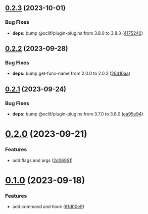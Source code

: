 ## [0.2.3](https://github.com/oclif/plugin-test-core-v1/compare/0.2.2...0.2.3) (2023-10-01)


### Bug Fixes

* **deps:** bump @oclif/plugin-plugins from 3.8.0 to 3.8.3 ([4175240](https://github.com/oclif/plugin-test-core-v1/commit/4175240cd48e5da8526e86fabf14109b334d0e34))



## [0.2.2](https://github.com/oclif/plugin-test-core-v1/compare/0.2.1...0.2.2) (2023-09-28)


### Bug Fixes

* **deps:** bump get-func-name from 2.0.0 to 2.0.2 ([26d16aa](https://github.com/oclif/plugin-test-core-v1/commit/26d16aa518bc3964680bc4dc374c972cbfeb017e))



## [0.2.1](https://github.com/oclif/plugin-test-core-v1/compare/0.2.0...0.2.1) (2023-09-24)


### Bug Fixes

* **deps:** bump @oclif/plugin-plugins from 3.7.0 to 3.8.0 ([ea95e94](https://github.com/oclif/plugin-test-core-v1/commit/ea95e949e2daa3d9f6fbec2fc0158be7cecb3442))



# [0.2.0](https://github.com/oclif/plugin-test-core-v1/compare/0.1.0...0.2.0) (2023-09-21)


### Features

* add flags and args ([2d06951](https://github.com/oclif/plugin-test-core-v1/commit/2d06951491c7f0b205eac0b24a74d25abd349023))



# [0.1.0](https://github.com/oclif/plugin-test-core-v1/compare/61d00e92628f0292548c67923700337dfb06362a...0.1.0) (2023-09-18)


### Features

* add command and hook ([61d00e9](https://github.com/oclif/plugin-test-core-v1/commit/61d00e92628f0292548c67923700337dfb06362a))



